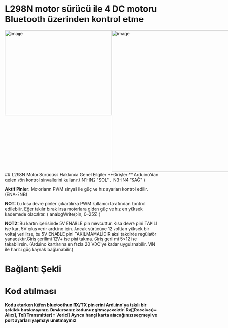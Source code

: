 # L298N motor sürücü ile 4 DC motoru Bluetooth üzerinden kontrol etme
<html>
	<body>
<div style="display: flex;">
<img width="350" height="280" alt="image" src="https://github.com/user-attachments/assets/84fdda87-d0be-48e4-9cad-3192e78905a1" />
<img width="658" height="466" alt="image" src="https://github.com/user-attachments/assets/31248872-a7a1-46a6-81ac-b22f2f66352f" />
 <br>
</div>
		</body>
</html>
## L298N Motor Sürücüsü	Hakkında Genel Bilgiler					
**Girişler:** Arduino'dan gelen yön kontrol sinyallerini kullanır.(IN1-IN2 "SOL" , IN3-IN4 "SAĞ" )						
						
						
**Aktif Pinler:** Motorların PWM sinyali ile güç ve hız ayarları kontrol edilir.(ENA-ENB)						
						
**NOT:** bu kısa devre pinleri çıkartılırsa PWM kullanıcı tarafından kontrol edilebilir. Eğer takılır bırakılırsa motorlara giden güç ve hız en yüksek kademede olacaktır. ( analogWrite(pin, 0–255) )						
						
						
**NOT2:** Bu kartın içerisinde 5V ENABLE pin mevcuttur. Kısa devre pini TAKILI ise kart 5V çıkış verir arduino için. Ancak sürücüye 12 volttan yüksek bir voltaj verilirse, bu 5V ENABLE pini TAKILMAMALIDIR aksi takdirde regülatör yanacaktır.Giriş gerilimi 12V+ ise pini takma. Giriş gerilimi 5<12 ise takabilirsin. (Arduino kartlarına en fazla 20 VDC'ye kadar uygulanabilir. VIN ile harici güç kaynak bağlanabilir.)	

# Bağlantı Şekli



# Kod atılması

**Kodu atarken lütfen bluetoothun RX/TX pinlerini Arduino'ya takılı bir şekilde bırakmayınız. Bırakırsanız kodunuz gitmeyecektir. Rx[(Receiver)= Alıcı], Tx[(Transmitter)= Verici]**
**Ayrıca hangi karta atacağınızı seçmeyi ve port ayarları yapmayı unutmayınız**
						
						
						
					

